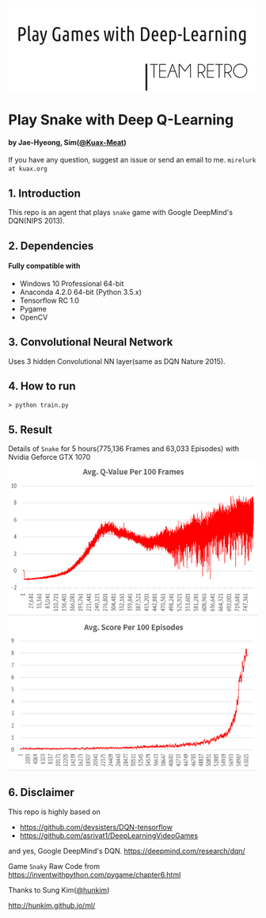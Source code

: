 ![DQN-Snake](./img/logo3.png)

# Play Snake with Deep Q-Learning
#### by Jae-Hyeong, Sim([@Kuax-Meat](https://github.com/Kuax-Meat/))
If you have any question, suggest an issue or send an email to me. `mirelurk at kuax.org`

## 1. Introduction
This repo is an agent that plays `snake` game with Google DeepMind's DQN(NIPS 2013).

## 2. Dependencies
#### Fully compatible with
+ Windows 10 Professional 64-bit
+ Anaconda 4.2.0 64-bit (Python 3.5.x)
+ Tensorflow RC 1.0
+ Pygame
+ OpenCV

## 3. Convolutional Neural Network
Uses 3 hidden Convolutional NN layer(same as DQN Nature 2015).

## 4. How to run
```
> python train.py
```

## 5. Result
Details of `Snake` for 5 hours(775,136 Frames and 63,033 Episodes) with Nvidia Geforce GTX 1070
![QValue](./img/avg_qv.jpg)
![AvgScore](./img/avg_score.jpg)

## 6. Disclaimer
This repo is highly based on

+ https://github.com/devsisters/DQN-tensorflow
+ https://github.com/asrivat1/DeepLearningVideoGames

and yes, Google DeepMind's DQN. https://deepmind.com/research/dqn/

Game `Snaky` Raw Code from
https://inventwithpython.com/pygame/chapter6.html

Thanks to Sung Kim([@hunkim](https://github.com/hunkim/))

http://hunkim.github.io/ml/